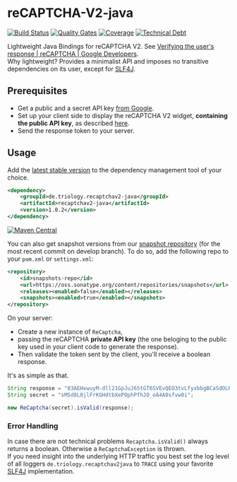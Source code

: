 # reCAPTCHA-V2-java
[![Build Status](https://opensource.triology.de/jenkins/buildStatus/icon?job=triologygmbh-github/reCAPTCHA-V2-java/develop)](https://opensource.triology.de/jenkins/blue/organizations/jenkins/triologygmbh-github%2FreCAPTCHA-V2-java/branches/)
[![Quality Gates](https://sonarcloud.io/api/badges/gate?key=de.triology.recaptchav2-java%3Arecaptchav2-java)](https://sonarcloud.io/dashboard?id=de.triology.recaptchav2-java%3Arecaptchav2-java)
[![Coverage](https://sonarcloud.io/api/badges/measure?key=de.triology.recaptchav2-java%3Arecaptchav2-java&metric=coverage)](https://sonarcloud.io/dashboard?id=de.triology.recaptchav2-java%3Arecaptchav2-java)
[![Technical Debt](https://sonarcloud.io/api/badges/measure?key=de.triology.recaptchav2-java%3Arecaptchav2-java&metric=sqale_debt_ratio)](https://sonarcloud.io/dashboard?id=de.triology.recaptchav2-java%3Arecaptchav2-java)

Lightweight Java Bindings for reCAPTCHA V2. See [Verifying the user's response  |  reCAPTCHA  |  Google Developers](https://developers.google.com/recaptcha/docs/verify).  
Why lightweight? Provides a minimalist API and imposes no transitive dependencies on its user, except for [SLF4J](https://www.slf4j.org/).

## Prerequisites

* Get a public and a secret API key [from Google](http://www.google.com/recaptcha/admin).   
* Set up your client side to display the reCAPTCHA V2 widget, **containing the public API key**, as described [here](https://developers.google.com/recaptcha/docs/display).
* Send the response token to your server.

## Usage 

Add the [latest stable version](https://search.maven.org/#search%7Cga%7C1%7Cg%3A%22de.triology.recaptchav2-java%22%20AND%20a%3A%22recaptchav2-java%22) to the dependency management tool of your choice.

```XML
<dependency>
    <groupId>de.triology.recaptchav2-java</groupId>
    <artifactId>recaptchav2-java</artifactId>
    <version>1.0.2</version>
</dependency>
```

[![Maven Central](https://img.shields.io/maven-central/v/de.triology.recaptchav2-java/recaptchav2-java.svg)](https://search.maven.org/#search%7Cga%7C1%7Cg%3A%22de.triology.recaptchav2-java%22%20AND%20a%3A%22recaptchav2-java%22)

You can also get snapshot versions from our [snapshot repository](https://oss.sonatype.org/content/repositories/snapshots/de/triology/recaptchav2-java/recaptchav2-java/) (for the most recent commit on develop branch).
To do so, add the following repo to your `pom.xml` or `settings.xml`:
```xml
<repository>
    <id>snapshots-repo</id>
    <url>https://oss.sonatype.org/content/repositories/snapshots</url>
    <releases><enabled>false</enabled></releases>
    <snapshots><enabled>true</enabled></snapshots>
</repository>
```

On your server:
* Create a new instance of `ReCaptcha`, 
* passing the reCAPTCHA **private API key** (the one beloging to the public key used in your client code to generate the response).
* Then validate the token sent by the client, you'll receive a boolean response.

It's as simple as that.

````java
String response = "03AEHxwuyM-dll21GpJuJ65tGT6SVEvQEO3tvLfyxbbgBCaSdOLRQBT4Py-jMjGxplhE1wo7nn7Y6zRNgqUufFTnYDdqzYDTupfZkgx0LppSC3_eBKkODMopBaSBeeGMlt_wzkqWes5tAo34t2LmS0fGdwsE_feGJ_NsrB29NsUNAO78FGyL5DpL7f8K5dnh9Q_6QiN5Qg0MapUEu2w30r-GOI7MfVDMF7qk7wDwbM8uZmoIMn8AenNVKsZY0yEP6ghGVTBhtFvBVaD6jiHXeKztnAX1oLAvPa0jh9sJe20Dwk4jtmuemWKLI";
String secret = "sMSd8L8jlFrKGHdtbXePOphPfhJO_oA4A0sfvw0i";

new ReCaptcha(secret).isValid(response);
````

### Error Handling
In case there are not technical problems `Recaptcha.isValid()` always returns a boolean. Otherwise a `ReCaptchaException` is thrown.  
If you need insight into the underlying HTTP traffic you best set the log level of all loggers `de.triology.recaptchav2java` to `TRACE` using your favorite [SLF4J](https://www.slf4j.org/) implementation.


